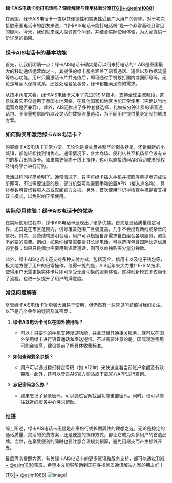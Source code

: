 **绿卡AIS电话卡能打电话吗？深度解读与使用体验分享[[TG💪+ @esim1088](https://t.me/s/esim1088)]**

在泰国，绿卡AIS电话卡一直以其便捷性和实惠性受到广大用户的青睐。对于初次接触泰国电话卡的朋友来说，“绿卡AIS电话卡能打电话吗”是一个非常基础且常见的疑问。今天，我们就来深入探讨这个问题，并结合实际使用体验，为大家提供一份详尽的指南。

### 绿卡AIS电话卡的基本功能

首先，让我们明确一点：绿卡AIS电话卡确实是可以用来打电话的！AIS是泰国最大的移动通信运营商之一，其提供的绿卡服务涵盖了语音通话、短信以及数据流量等核心功能。用户只需激活卡片并充值后，即可通过手机拨打国内或国际号码。无论是与家人保持联系，还是处理紧急事务，绿卡都能满足你的需求。

从技术角度来看，绿卡AIS电话卡采用了先进的SIM技术，支持全球主流频段，这意味着它不仅适用于泰国本地网络，在其他国家和地区也能正常使用（需确认当地运营商是否兼容）。此外，AIS还推出了多种套餐选择，比如按分钟计费的语音通话包、不限量短信服务以及灵活的数据流量选项，为不同用户提供量身定制的解决方案。

### 如何购买和激活绿卡AIS电话卡？

购买绿卡AIS电话卡非常方便，无论你是身处曼谷繁华的街头巷尾，还是偏远的小城镇，都能轻松找到销售点。通常情况下，各大商场、便利店甚至机场都会设有专门的柜台出售绿卡。如果你更倾向于线上操作，也可以直接访问AIS官网或者授权经销商平台进行订购。

激活过程同样简单明了。通常情况下，只需将绿卡插入手机并按照屏幕提示完成注册即可。不过需要注意的是，部分机型可能需要手动设置APN（接入点名称），具体参数可咨询客服人员或查阅官方文档。另外，首次使用时记得检查手机是否支持双卡模式，以免影响正常使用。

### 实际使用体验：绿卡AIS电话卡的优势

在实际使用过程中，绿卡AIS电话卡展现出了诸多优势。首先是通话质量稳定可靠，尤其是在市区范围内，信号覆盖范围广且强度高，几乎不会出现断线或杂音的情况。其次，资费结构透明合理，用户可以根据自身需求自由组合各项服务，避免不必要的浪费。例如，如果你经常需要拨打长途电话，可以选择包含国际长途优惠的套餐；如果只是偶尔需要用到语音通话，则可以单独购买少量分钟数。

此外，绿卡AIS电话卡还支持多种支付方式，包括现金、信用卡以及电子钱包等，极大地方便了用户的日常操作。值得一提的是，AIS近年来大力推广E-SIM技术，使得用户无需更换实体卡片即可享受无缝切换的服务体验。这种创新模式不仅简化了流程，也进一步提升了用户的满意度。

### 常见问题解答

尽管绿卡AIS电话卡功能强大且易于使用，但仍然有一些常见问题值得我们关注。以下是几个典型的疑问及其答案：

1. **绿卡AIS电话卡可以在国外使用吗？**
   - 可以！只要你的手机支持漫游功能，并且已经开通相关服务，就可以在国外使用绿卡进行语音通话和发送短信。不过需要注意的是，国际漫游费用可能会较高，建议提前了解具体收费标准。

2. **如何查询剩余余额？**
   - 用户可以通过拨打特定号码（如 *121#）来快速查看当前账户余额及有效期限。此外，还可以登录AIS官方网站或下载官方APP进行查询。

3. **忘记密码怎么办？**
   - 如果忘记了登录密码，可以通过官网找回功能重置密码。同时，也可以前往就近的服务中心寻求帮助。

### 结语

综上所述，绿卡AIS电话卡无疑是赴泰旅行或长期居住的理想之选。无论是稳定的通话质量、灵活的资费方案，还是便捷的操作方式，都让它成为众多用户的首选品牌。当然，在享受便利的同时也要注意合理规划预算，避免因超支而产生额外开支。

最后再次提醒大家，有关绿卡AIS电话卡的更多资讯和服务支持，都可以通过[TG💪+ @esim1088](https://t.me/s/esim1088)获取。希望本文能够帮助到正在寻找优质通讯解决方案的朋友们！

[[TG💪+ @esim1088](https://t.me/s/esim1088)] ![Image](https://i.postimg.cc/4NQfJmqS/Snipaste-2025-05-13-00-14-12.png)]